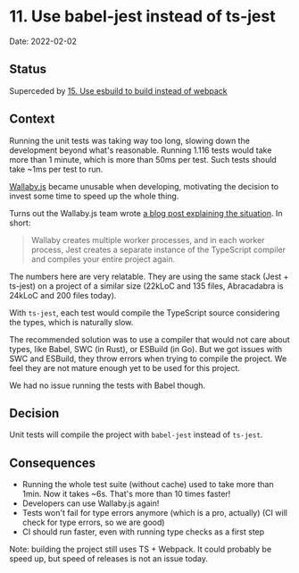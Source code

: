 # 11. Use babel-jest instead of ts-jest

Date: 2022-02-02

## Status

Superceded by [15. Use esbuild to build instead of webpack](0015-use-esbuild-to-build-instead-of-webpack.md)

## Context

Running the unit tests was taking way too long, slowing down the development beyond what's reasonable. Running 1.116 tests would take more than 1 minute, which is more than 50ms per test. Such tests should take ~1ms per test to run.

[Wallaby.js](https://wallabyjs.com/) became unusable when developing, motivating the decision to invest some time to speed up the whole thing.

Turns out the Wallaby.js team wrote [a blog post explaining the situation](https://wallabyjs.com/blog/optimizing-typescript.html). In short:

> Wallaby creates multiple worker processes, and in each worker process, Jest creates a separate instance of the TypeScript compiler and compiles your entire project again.

The numbers here are very relatable. They are using the same stack (Jest + ts-jest) on a project of a similar size (22kLoC and 135 files, Abracadabra is 24kLoC and 200 files today).

With `ts-jest`, each test would compile the TypeScript source considering the types, which is naturally slow.

The recommended solution was to use a compiler that would not care about types, like Babel, SWC (in Rust), or ESBuild (in Go). But we got issues with SWC and ESBuild, they throw errors when trying to compile the project. We feel they are not mature enough yet to be used for this project.

We had no issue running the tests with Babel though.

## Decision

Unit tests will compile the project with `babel-jest` instead of `ts-jest`.

## Consequences

- Running the whole test suite (without cache) used to take more than 1min. Now it takes ~6s. That's more than 10 times faster!
- Developers can use Wallaby.js again!
- Tests won't fail for type errors anymore (which is a pro, actually) (CI will check for type errors, so we are good)
- CI should run faster, even with running type checks as a first step

Note: building the project still uses TS + Webpack. It could probably be speed up, but speed of releases is not an issue today.
